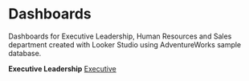 # Dashboards
Dashboards for Executive Leadership, Human Resources and Sales department created with Looker Studio using AdventureWorks sample database.

**Executive Leadership**
[Executive](Executive_Dashboard.pdf)
